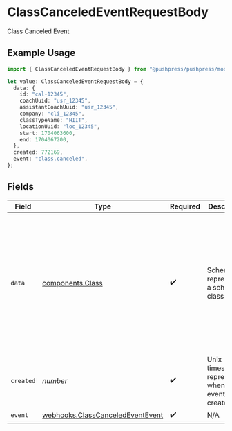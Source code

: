 # ClassCanceledEventRequestBody

Class Canceled Event

## Example Usage

```typescript
import { ClassCanceledEventRequestBody } from "@pushpress/pushpress/models/webhooks";

let value: ClassCanceledEventRequestBody = {
  data: {
    id: "cal-12345",
    coachUuid: "usr_12345",
    assistantCoachUuid: "usr_12345",
    company: "cli_12345",
    classTypeName: "HIIT",
    locationUuid: "loc_12345",
    start: 1704063600,
    end: 1704067200,
  },
  created: 772169,
  event: "class.canceled",
};
```

## Fields

| Field                                                                                                                                                                                                                         | Type                                                                                                                                                                                                                          | Required                                                                                                                                                                                                                      | Description                                                                                                                                                                                                                   | Example                                                                                                                                                                                                                       |
| ----------------------------------------------------------------------------------------------------------------------------------------------------------------------------------------------------------------------------- | ----------------------------------------------------------------------------------------------------------------------------------------------------------------------------------------------------------------------------- | ----------------------------------------------------------------------------------------------------------------------------------------------------------------------------------------------------------------------------- | ----------------------------------------------------------------------------------------------------------------------------------------------------------------------------------------------------------------------------- | ----------------------------------------------------------------------------------------------------------------------------------------------------------------------------------------------------------------------------- |
| `data`                                                                                                                                                                                                                        | [components.Class](../../models/components/class.md)                                                                                                                                                                          | :heavy_check_mark:                                                                                                                                                                                                            | Schema for representing a scheduled class                                                                                                                                                                                     | {<br/>"id": "cal-12345",<br/>"coachUuid": "usr_12345",<br/>"assistantCoachUuid": "usr_12345",<br/>"company": "cli_12345",<br/>"title": "My Class",<br/>"classTypeName": "HIIT",<br/>"locationUuid": "loc_12345",<br/>"start": 1704063600,<br/>"end": 1704067200<br/>} |
| `created`                                                                                                                                                                                                                     | *number*                                                                                                                                                                                                                      | :heavy_check_mark:                                                                                                                                                                                                            | Unix timestamp representing when the event was created                                                                                                                                                                        |                                                                                                                                                                                                                               |
| `event`                                                                                                                                                                                                                       | [webhooks.ClassCanceledEventEvent](../../models/webhooks/classcanceledeventevent.md)                                                                                                                                          | :heavy_check_mark:                                                                                                                                                                                                            | N/A                                                                                                                                                                                                                           |                                                                                                                                                                                                                               |